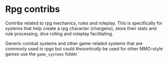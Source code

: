 # Rpg contribs

Contribs related to rpg mechanics, rules and roleplay. This is specifically for
systems that help create a rpg character (chargens), store their stats and rule
processing, dice rolling and roleplay facilitating.

Generic combat systems and other game-related systems that are commonly used in
rpgs but could _theoretically_ be used for other MMO-style games use the
`game_systems` folder.`

